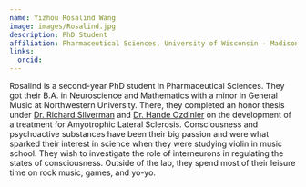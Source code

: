 ```yaml
---
name: Yizhou Rosalind Wang
image: images/Rosalind.jpg
description: PhD Student
affiliation: Pharmaceutical Sciences, University of Wisconsin - Madison
links:
  orcid: 
--- 
```


Rosalind is a second-year PhD student in Pharmaceutical Sciences. They got their B.A. in Neuroscience and Mathematics with a minor in General Music at Northwestern University. There, they completed an honor thesis under [Dr. Richard Silverman](https://silverman.northwestern.edu/) and [Dr. Hande Ozdinler](https://labs.feinberg.northwestern.edu/ozdinler/index.html) on the development of a treatment for Amyotrophic Lateral Sclerosis. Consciousness and psychoactive substances have been their big passion and were what sparked their interest in science when they were studying violin in music school. They wish to investigate the role of interneurons in regulating the states of consciousness. Outside of the lab, they spend most of their leisure time on rock music, games, and yo-yo.
